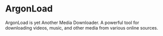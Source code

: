 # ArgonLoad
ArgonLoad is yet Another Media Downloader. A powerful tool for downloading videos, music, and other media from various online sources.
